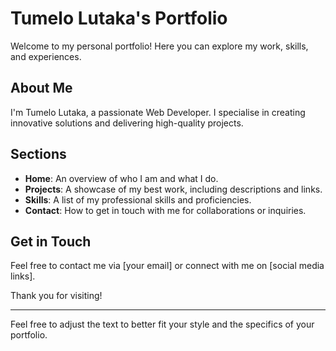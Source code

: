 # Tumelo Lutaka's Portfolio

Welcome to my personal portfolio! Here you can explore my work, skills, and experiences.

## About Me
I'm Tumelo Lutaka, a passionate Web Developer. I specialise in creating innovative solutions and delivering high-quality projects.

## Sections

- **Home**: An overview of who I am and what I do.
- **Projects**: A showcase of my best work, including descriptions and links.
- **Skills**: A list of my professional skills and proficiencies.
- **Contact**: How to get in touch with me for collaborations or inquiries.

## Get in Touch
Feel free to contact me via [your email] or connect with me on [social media links].

Thank you for visiting!

---

Feel free to adjust the text to better fit your style and the specifics of your portfolio.
